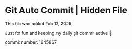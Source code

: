 # Git Auto Commit | Hidden File

This file was added Feb 12, 2025

Just for fun and keeping my daily git commit active 🤪

commit number: 1645867
